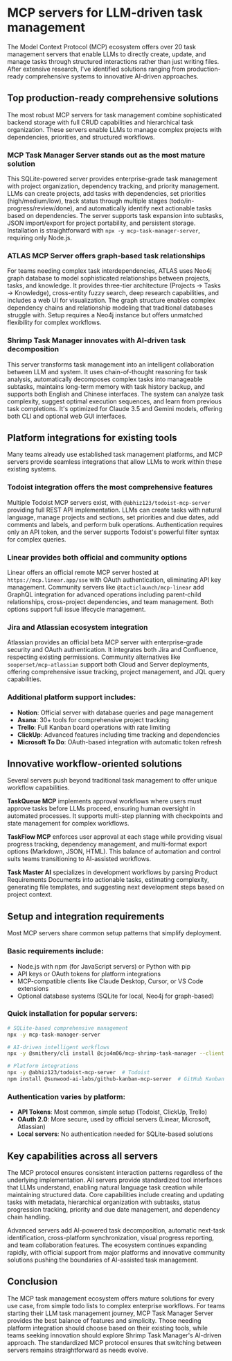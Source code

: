 # MCP servers for LLM-driven task management

The Model Context Protocol (MCP) ecosystem offers over 20 task management servers that enable LLMs to directly create, update, and manage tasks through structured interactions rather than just writing files. After extensive research, I've identified solutions ranging from production-ready comprehensive systems to innovative AI-driven approaches.

## Top production-ready comprehensive solutions

The most robust MCP servers for task management combine sophisticated backend storage with full CRUD capabilities and hierarchical task organization. These servers enable LLMs to manage complex projects with dependencies, priorities, and structured workflows.

### **MCP Task Manager Server** stands out as the most mature solution
This SQLite-powered server provides enterprise-grade task management with project organization, dependency tracking, and priority management. LLMs can create projects, add tasks with dependencies, set priorities (high/medium/low), track status through multiple stages (todo/in-progress/review/done), and automatically identify next actionable tasks based on dependencies. The server supports task expansion into subtasks, JSON import/export for project portability, and persistent storage. Installation is straightforward with `npx -y mcp-task-manager-server`, requiring only Node.js.

### **ATLAS MCP Server** offers graph-based task relationships
For teams needing complex task interdependencies, ATLAS uses Neo4j graph database to model sophisticated relationships between projects, tasks, and knowledge. It provides three-tier architecture (Projects → Tasks → Knowledge), cross-entity fuzzy search, deep research capabilities, and includes a web UI for visualization. The graph structure enables complex dependency chains and relationship modeling that traditional databases struggle with. Setup requires a Neo4j instance but offers unmatched flexibility for complex workflows.

### **Shrimp Task Manager** innovates with AI-driven task decomposition
This server transforms task management into an intelligent collaboration between LLM and system. It uses chain-of-thought reasoning for task analysis, automatically decomposes complex tasks into manageable subtasks, maintains long-term memory with task history backup, and supports both English and Chinese interfaces. The system can analyze task complexity, suggest optimal execution sequences, and learn from previous task completions. It's optimized for Claude 3.5 and Gemini models, offering both CLI and optional web GUI interfaces.

## Platform integrations for existing tools

Many teams already use established task management platforms, and MCP servers provide seamless integrations that allow LLMs to work within these existing systems.

### **Todoist integration** offers the most comprehensive features
Multiple Todoist MCP servers exist, with `@abhiz123/todoist-mcp-server` providing full REST API implementation. LLMs can create tasks with natural language, manage projects and sections, set priorities and due dates, add comments and labels, and perform bulk operations. Authentication requires only an API token, and the server supports Todoist's powerful filter syntax for complex queries.

### **Linear** provides both official and community options
Linear offers an official remote MCP server hosted at `https://mcp.linear.app/sse` with OAuth authentication, eliminating API key management. Community servers like `@tacticlaunch/mcp-linear` add GraphQL integration for advanced operations including parent-child relationships, cross-project dependencies, and team management. Both options support full issue lifecycle management.

### **Jira and Atlassian** ecosystem integration
Atlassian provides an official beta MCP server with enterprise-grade security and OAuth authentication. It integrates both Jira and Confluence, respecting existing permissions. Community alternatives like `sooperset/mcp-atlassian` support both Cloud and Server deployments, offering comprehensive issue tracking, project management, and JQL query capabilities.

### Additional platform support includes:
- **Notion**: Official server with database queries and page management
- **Asana**: 30+ tools for comprehensive project tracking
- **Trello**: Full Kanban board operations with rate limiting
- **ClickUp**: Advanced features including time tracking and dependencies
- **Microsoft To Do**: OAuth-based integration with automatic token refresh

## Innovative workflow-oriented solutions

Several servers push beyond traditional task management to offer unique workflow capabilities.

**TaskQueue MCP** implements approval workflows where users must approve tasks before LLMs proceed, ensuring human oversight in automated processes. It supports multi-step planning with checkpoints and state management for complex workflows.

**TaskFlow MCP** enforces user approval at each stage while providing visual progress tracking, dependency management, and multi-format export options (Markdown, JSON, HTML). This balance of automation and control suits teams transitioning to AI-assisted workflows.

**Task Master AI** specializes in development workflows by parsing Product Requirements Documents into actionable tasks, estimating complexity, generating file templates, and suggesting next development steps based on project context.

## Setup and integration requirements

Most MCP servers share common setup patterns that simplify deployment.

### Basic requirements include:
- Node.js with npm (for JavaScript servers) or Python with pip
- API keys or OAuth tokens for platform integrations
- MCP-compatible clients like Claude Desktop, Cursor, or VS Code extensions
- Optional database systems (SQLite for local, Neo4j for graph-based)

### Quick installation for popular servers:
```bash
# SQLite-based comprehensive management
npx -y mcp-task-manager-server

# AI-driven intelligent workflows  
npx -y @smithery/cli install @cjo4m06/mcp-shrimp-task-manager --client claude

# Platform integrations
npx -y @abhiz123/todoist-mcp-server  # Todoist
npm install @sunwood-ai-labs/github-kanban-mcp-server  # GitHub Kanban
```

### Authentication varies by platform:
- **API Tokens**: Most common, simple setup (Todoist, ClickUp, Trello)
- **OAuth 2.0**: More secure, used by official servers (Linear, Microsoft, Atlassian)
- **Local servers**: No authentication needed for SQLite-based solutions

## Key capabilities across all servers

The MCP protocol ensures consistent interaction patterns regardless of the underlying implementation. All servers provide standardized tool interfaces that LLMs understand, enabling natural language task creation while maintaining structured data. Core capabilities include creating and updating tasks with metadata, hierarchical organization with subtasks, status progression tracking, priority and due date management, and dependency chain handling.

Advanced servers add AI-powered task decomposition, automatic next-task identification, cross-platform synchronization, visual progress reporting, and team collaboration features. The ecosystem continues expanding rapidly, with official support from major platforms and innovative community solutions pushing the boundaries of AI-assisted task management.

## Conclusion

The MCP task management ecosystem offers mature solutions for every use case, from simple todo lists to complex enterprise workflows. For teams starting their LLM task management journey, MCP Task Manager Server provides the best balance of features and simplicity. Those needing platform integration should choose based on their existing tools, while teams seeking innovation should explore Shrimp Task Manager's AI-driven approach. The standardized MCP protocol ensures that switching between servers remains straightforward as needs evolve.